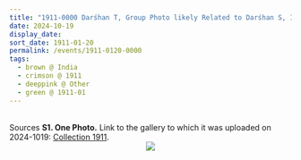 ```yaml
---
title: "1911-0000 Darśhan T, Group Photo likely Related to Darśhan S, India (garland, trees, foldable chair)"
date: 2024-10-19
display_date: 
sort_date: 1911-01-20
permalink: /events/1911-0120-0000
tags:
  - brown @ India
  - crimson @ 1911
  - deeppink @ Other
  - green @ 1911-01
---
```


<br>

<wave-list>
  <list-title color="DarkSeaGreen" width="40">Sources</list-title>
  <list-item color="BlanchedAlmond"  width="280"><b>S1. One Photo.</b> Link to the gallery to which it was uploaded on 2024-1019: <a href="https://eternalmoments.smugmug.com/Collections/Raj-Kunwar-Raul-Collection/1911">Collection 1911</a>.</list-item>
</wave-list>

<div style="text-align: center"><img src="https://pub-bcc3cbe9b1e94ba1ac28915f7a3900fa.r2.dev/1911-0000_Darshan_T_Group_Photo_likely_Related_to_Darshan_S_India_(garland_trees_foldable_chair)_01_(Mahipalsingh_Jaisingh_Raul_Collection_scanned_by_Ankit_Khare).jpg" /></div>